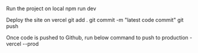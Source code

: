 Run the project on local
npm run dev

Deploy the site on vercel
git add .
git commit -m "latest code commit"
git push

Once code is pushed to Github, run below command to push to production - 
vercel --prod